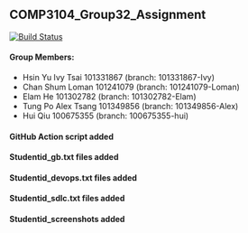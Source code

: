 ## COMP3104_Group32_Assignment

[![Build Status](https://app.travis-ci.com/ivytsai2/COMP3104_Group32_Assignment.svg?token=cBCFsymyomWqxqS6XVwy&branch=main)](https://app.travis-ci.com/ivytsai2/COMP3104_Group32_Assignment)

#### Group Members:
- Hsin Yu Ivy Tsai 101331867 (branch: 101331867-Ivy)
- Chan Shum Loman 101241079 (branch: 101241079-Loman)
- Elam He 101302782 (branch: 101302782-Elam)
- Tung Po Alex Tsang 101349856 (branch: 101349856-Alex)
- Hui Qiu 100675355 (branch: 100675355-hui)

#### GitHub Action script added
#### Studentid_gb.txt files added
#### Studentid_devops.txt files added
#### Studentid_sdlc.txt files added
#### Studentid_screenshots added
